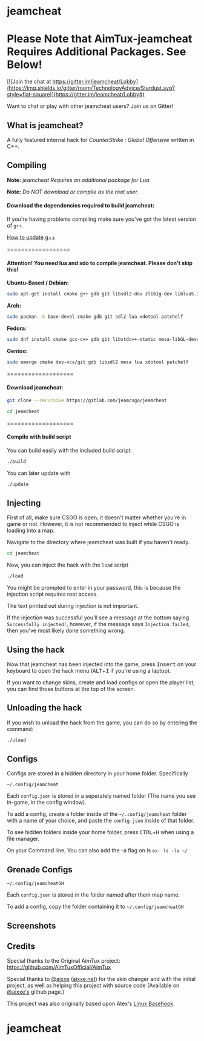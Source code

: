 # jeamcheat

# Please Note that AimTux-jeamcheat Requires Additional Packages. See Below!
[![Join the chat at https://gitter.im/jeamcheat/Lobby](https://img.shields.io/gitter/room/TechnologyAdvice/Stardust.svg?style=flat-square)](https://gitter.im/jeamcheat/Lobby#)

Want to chat or play with other jeamcheat users? Join us on Gitter!

## What is jeamcheat?

A fully featured internal hack for *CounterStrike : Global Offensive* written in C++.


## Compiling

**Note:** _jeamcheat Requires an additional package for Lua._

**Note:** _Do NOT download or compile as the root user._

#### Download the dependencies required to build jeamcheat:


If you're having problems compiling make sure you've got the latest version of `g++`.

[How to update g++](https://github.com/AimTuxOfficial/AimTux/wiki/Updating-your-compiler)

==================

#### Attention! You need lua and xdo to compile jeamcheat. Please don't skip this!

__Ubuntu-Based / Debian:__
```bash
sudo apt-get install cmake g++ gdb git libsdl2-dev zlib1g-dev liblua5.3 libxdo-dev patchelf
```
__Arch:__
```bash
sudo pacman -S base-devel cmake gdb git sdl2 lua xdotool patchelf
```
__Fedora:__
```bash
sudo dnf install cmake gcc-c++ gdb git libstdc++-static mesa-libGL-devel SDL2-devel zlib-devel lua-devel libX11-devel libxdo-devel patchelf
```

__Gentoo:__
```bash
sudo emerge cmake dev-vcs/git gdb libsdl2 mesa lua xdotool patchelf
```
===================

#### Download jeamcheat:

```bash
git clone --recursive https://gitlab.com/jeamcsgo/jeamcheat
```

```bash
cd jeamcheat
```

===================


#### Compile with build script

You can build easily with the included build script.
```bash
./build
```
You can later update with 
```bash
./update
```

## Injecting

First of all, make sure CSGO is open, it doesn't matter whether you're in game or not. However, it is not recommended to inject while CSGO is loading into a map. 

Navigate to the directory where jeamcheat was built if you haven't ready.

```bash
cd jeamcheat
```

Now, you can inject the hack with the `load` script

```bash
./load
```

You might be prompted to enter in your password, this is because the injection script requires root access.

The text printed out during injection is not important. 

If the injection was successful you'll see a message at the bottom saying `Successfully injected!`, however, if the message says `Injection failed`, then you've most likely done something wrong.


## Using the hack

Now that jeamcheat has been injected into the game, press <kbd>Insert</kbd> on your keyboard to open the hack menu (<kbd>ALT</kbd>+<kbd>I</kbd> if you're using a laptop).

If you want to change skins, create and load configs or open the player list, you can find those buttons at the top of the screen.

## Unloading the hack

If you wish to unload the hack from the game, you can do so by entering the command:

```bash
./uload
```

## Configs

Configs are stored in a hidden directory in your home folder. Specifically 

```
~/.config/jeamcheat
```

Each `config.json` is stored in a seperately named folder (The name you see in-game, in the config window). 

To add a config, create a folder inside of the `~/.config/jeamcheat` folder with a name of your choice, and paste the `config.json` inside of that folder.

To see hidden folders inside your home folder, press <kbd>CTRL</kbd>+<kbd>H</kbd> when using a file manager.

On your Command line, You can also add the -a flag on ls     `ex: ls -la ~/` 

## Grenade Configs

```
~/.config/jeamcheatGH
```

Each `config.json` is stored in the folder named after them map name.

To add a config, copy the folder containing it to `~/.config/jeamcheatGH`


## Screenshots

## Credits
Special thanks to the Original AimTux project: https://github.com/AimTuxOfficial/AimTux

Special thanks to [@aixxe](http://www.github.com/aixxe/) ([aixxe.net](http://www.aixxe.net)) for the skin changer and with the initial project, as well as helping this project with source code (Available on [@aixxe's](http://www.github.com/aixxe/) github page.)

This project was also originally based upon Atex's [Linux Basehook](http://unknowncheats.me/forum/counterstrike-global-offensive/181878-linux-basehook.html).
# jeamcheat
